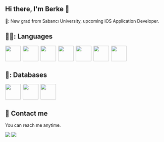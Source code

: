 ## Hi there, I'm Berke 👋

🔭: New grad from Sabancı University, upcoming iOS Application Developer.

## 👨‍💻: Languages
<img height=50 src="https://cdn.jsdelivr.net/gh/devicons/devicon/icons/swift/swift-original.svg"/>&ensp;<img height=50 src="https://cdn.jsdelivr.net/gh/devicons/devicon/icons/react/react-original.svg"/>&ensp;<img height=50 src="https://cdn.jsdelivr.net/gh/devicons/devicon/icons/python/python-original.svg"/>&ensp;<img height=50 src="https://cdn.jsdelivr.net/gh/devicons/devicon/icons/csharp/csharp-original.svg"/>&ensp;<img height=50 src="https://cdn.jsdelivr.net/gh/devicons/devicon/icons/cplusplus/cplusplus-original.svg"/>&ensp;<img height=50 src="https://cdn.jsdelivr.net/gh/devicons/devicon/icons/opengl/opengl-original.svg"/>&ensp;<img height=50 src="https://cdn.jsdelivr.net/gh/devicons/devicon/icons/flutter/flutter-original.svg"/>

## 💾: Databases
<img height=50 src="https://cdn.jsdelivr.net/gh/devicons/devicon/icons/firebase/firebase-plain-wordmark.svg"/>&ensp;<img height=50 src="https://cdn.jsdelivr.net/gh/devicons/devicon/icons/mysql/mysql-original.svg"/>&ensp;<img height=50 src="https://cdn.jsdelivr.net/gh/devicons/devicon/icons/django/django-plain.svg"/>&ensp;

## :mega: Contact me
You can reach me anytime.

[![](https://img.shields.io/badge/linkedin-%230077B5.svg?style=for-the-badge&logo=linkedin)](https://www.linkedin.com/in/berketuranlioglu/)
[![](https://img.shields.io/badge/Gmail-D14836?style=for-the-badge&logo=gmail&logoColor=white)](mailto:berketuranlioglu@gmail.com)
